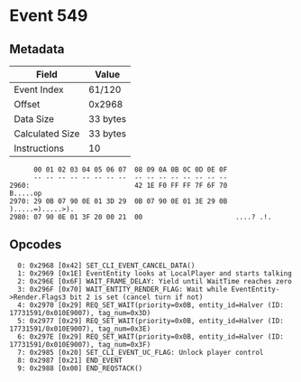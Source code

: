 # Event 549

## Metadata

| Field           | Value    |
|-----------------|----------|
| Event Index     | 61/120   |
| Offset          | 0x2968   |
| Data Size       | 33 bytes |
| Calculated Size | 33 bytes |
| Instructions    | 10       |

```
      00 01 02 03 04 05 06 07  08 09 0A 0B 0C 0D 0E 0F
      -- -- -- -- -- -- -- --  -- -- -- -- -- -- -- --
2960:                          42 1E F0 FF FF 7F 6F 70          B.....op
2970: 29 0B 07 90 0E 01 3D 29  0B 07 90 0E 01 3E 29 0B  ).....=).....>).
2980: 07 90 0E 01 3F 20 00 21  00                       ....? .!.       
```

## Opcodes

```
  0: 0x2968 [0x42] SET_CLI_EVENT_CANCEL_DATA()
  1: 0x2969 [0x1E] EventEntity looks at LocalPlayer and starts talking
  2: 0x296E [0x6F] WAIT_FRAME_DELAY: Yield until WaitTime reaches zero
  3: 0x296F [0x70] WAIT_ENTITY_RENDER_FLAG: Wait while EventEntity->Render.Flags3 bit 2 is set (cancel turn if not)
  4: 0x2970 [0x29] REQ_SET_WAIT(priority=0x0B, entity_id=Halver (ID: 17731591/0x010E9007), tag_num=0x3D)
  5: 0x2977 [0x29] REQ_SET_WAIT(priority=0x0B, entity_id=Halver (ID: 17731591/0x010E9007), tag_num=0x3E)
  6: 0x297E [0x29] REQ_SET_WAIT(priority=0x0B, entity_id=Halver (ID: 17731591/0x010E9007), tag_num=0x3F)
  7: 0x2985 [0x20] SET_CLI_EVENT_UC_FLAG: Unlock player control
  8: 0x2987 [0x21] END_EVENT
  9: 0x2988 [0x00] END_REQSTACK()
```
